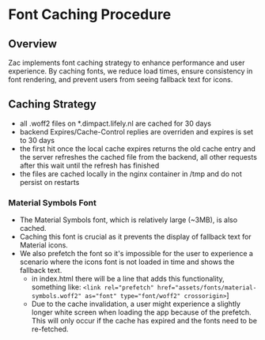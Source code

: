 # Font Caching Procedure

## Overview
Zac implements font caching strategy to enhance performance and user experience. By caching fonts, we reduce load times, ensure consistency in font rendering, and prevent users from seeing fallback text for icons.

## Caching Strategy
- all .woff2 files on *.dimpact.lifely.nl are cached for 30 days
- backend Expires/Cache-Control replies are overriden and expires is set to 30 days
- the first hit once the local cache expires returns the old cache entry and the server refreshes the cached file from the backend, all other requests after this wait until the refresh has finished
- the files are cached locally in the nginx container in /tmp and do not persist on restarts

### Material Symbols Font
- The Material Symbols font, which is relatively large (~3MB), is also cached.
- Caching this font is crucial as it prevents the display of fallback text for Material icons.
- We also prefetch the font so it's impossible for the user to experience a scenario where the icons font is not loaded in time and shows the fallback text.
  - in index.html there will be a line that adds this functionality, something like: `<link rel="prefetch" href="assets/fonts/material-symbols.woff2" as="font" type="font/woff2" crossorigin>`]
  - Due to the cache invalidation, a user might experience a slightly longer white screen when loading the app because of the prefetch. This will only occur if the cache has expired and the fonts need to be re-fetched.

